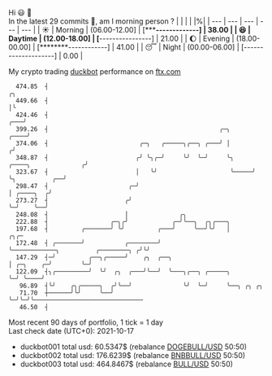 Hi :smiley: :wave:  
In the latest 29 commits :bug:, am I morning person ? 
| | | | |%|
| --- | --- | --- | --- | --- |
| :sunny: | Morning | (06.00-12.00] | [*******-------------] | 38.00 |
| :satisfied: | Daytime | (12.00-18.00] | [****----------------] | 21.00 |
| :moon: | Evening | (18.00-00.00] | [********------------] | 41.00 |
| :sleeping: | Night | (00.00-06.00] | [--------------------] | 0.00 |

My crypto trading [duckbot](https://github.com/jojoee/duckbot) performance on [ftx.com](https://ftx.com/#a=13144711)
```
  474.85  ┤                                                                                       ╭╮
  449.66  ┤                                                                                       │╰
  424.46  ┤                                                                                   ╭───╯
  399.26  ┤                                               ╭─╮                            ╭────╯
  374.06  ┤                         ╭─╮   ╭─────╮╭──╮ ╭───╯ │                           ╭╯
  348.87  ┤                        ╭╯ ╰╮╭─╯     ╰╯  ╰─╯     ╰╮     ╭────╮              ╭╯
  323.67  ┤                        │   ╰╯                    ╰─────╯    ╰╮          ╭──╯
  298.47  ┤                      ╭─╯                                     │ ╭────╮  ╭╯
  273.27  ┤                     ╭╯                                       ╰─╯    ╰──╯
  248.08  ┤                     │              ╭╮
  222.88  ┤                 ╭─╮╭╯            ╭─╯╰──╮  ╭╮╭───╮
  197.68  ┤         ╭───────╯ ╰╯         ╭───╯     ╰──╯╰╯   │                                   ╭╮╭─
  172.48  ┤ ╭───────╯           ╭────────╯                  ╰────────────╮          ╭────────╮ ╭╯╰╯
  147.29  ┤─╯         ╭──╮╭─────╯    ╭╮  ╭──╮                            │ ╭─╮    ╭─╯        ╰─╯
  122.09  ┤╮╭─────────╯  ╰╯  ╭╮  ╭───╯╰──╯  ╰───╮╭──╮ ╭─────╮            ╰─╯ ╰────╯
   96.89  ┤╰╯    ╭╮╭─────╮  ╭╯╰──╯              ╰╯  ╰─╯     ╰──╮ ╭╮ ╭╮
   71.70  ┼──────╯╰╯     ╰──╯                                  ╰─╯╰─╯╰──────────────────────────────
   46.50  ┤
```
Most recent 90 days of portfolio, 1 tick = 1 day<br />
Last check date (UTC+0): 2021-10-17
- duckbot001 total usd: 60.5347$ (rebalance [DOGEBULL/USD](https://ftx.com/trade/DOGEBULL/USD#a=13144711) 50:50)
- duckbot002 total usd: 176.6239$ (rebalance [BNBBULL/USD](https://ftx.com/trade/BNBBULL/USD#a=13144711) 50:50)
- duckbot003 total usd: 464.8467$ (rebalance [BULL/USD](https://ftx.com/trade/BULL/USD#a=13144711) 50:50)

